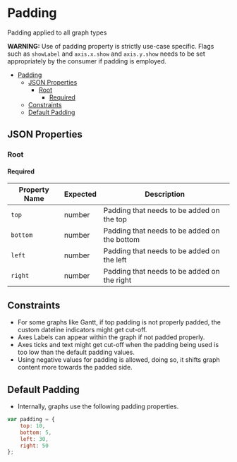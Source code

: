 # Padding

Padding applied to all graph types

**WARNING:**
Use of padding property is strictly use-case specific. Flags such as `showLabel` and `axis.x.show` and `axis.y.show` needs to be set appropriately by the consumer if padding is employed.

-   [Padding](#padding)
    -   [JSON Properties](#json-properties)
        -   [Root](#root)
            -   [Required](#required)
    -   [Constraints](#constraints)
    -   [Default Padding](#default-padding)

## JSON Properties

### Root

#### Required

| Property Name | Expected | Description                                  |
| ------------- | -------- | -------------------------------------------- |
| `top`         | number   | Padding that needs to be added on the top    |
| `bottom`      | number   | Padding that needs to be added on the bottom |
| `left`        | number   | Padding that needs to be added on the left   |
| `right`       | number   | Padding that needs to be added on the right  |

## Constraints

-   For some graphs like Gantt, if top padding is not properly padded, the custom dateline indicators might get cut-off.
-   Axes Labels can appear within the graph if not padded properly.
-   Axes ticks and text might get cut-off when the padding being used is too low than the default padding values.
-   Using negative values for padding is allowed, doing so, it shifts graph content more towards the padded side.

## Default Padding

-   Internally, graphs use the following padding properties.

```javascript
var padding = {
    top: 10,
    bottom: 5,
    left: 30,
    right: 50
};
```
